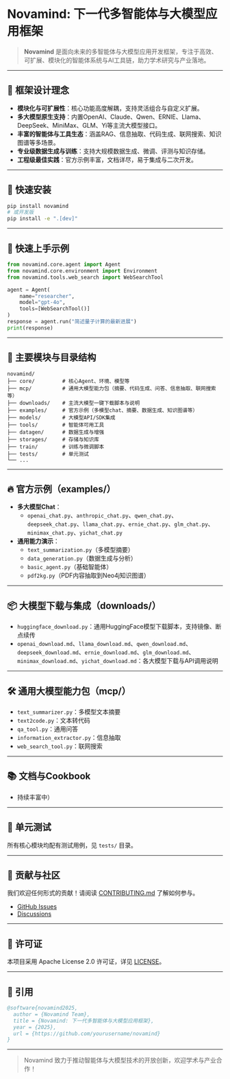 # Novamind: 下一代多智能体与大模型应用框架

> **Novamind** 是面向未来的多智能体与大模型应用开发框架，专注于高效、可扩展、模块化的智能体系统与AI工具链，助力学术研究与产业落地。

---

## 🌟 框架设计理念

- **模块化与可扩展性**：核心功能高度解耦，支持灵活组合与自定义扩展。
- **多大模型原生支持**：内置OpenAI、Claude、Qwen、ERNIE、Llama、DeepSeek、MiniMax、GLM、Yi等主流大模型接口。
- **丰富的智能体与工具生态**：涵盖RAG、信息抽取、代码生成、联网搜索、知识图谱等多场景。
- **专业级数据生成与训练**：支持大规模数据生成、微调、评测与知识存储。
- **工程级最佳实践**：官方示例丰富，文档详尽，易于集成与二次开发。

---

## 🚀 快速安装

```bash
pip install novamind
# 或开发版
pip install -e ".[dev]"
```

---

## 🏁 快速上手示例

```python
from novamind.core.agent import Agent
from novamind.core.environment import Environment
from novamind.tools.web_search import WebSearchTool

agent = Agent(
    name="researcher",
    model="gpt-4o",
    tools=[WebSearchTool()]
)
response = agent.run("简述量子计算的最新进展")
print(response)
```

---

## 🧩 主要模块与目录结构

```
novamind/
├── core/         # 核心Agent、环境、模型等
├── mcp/          # 通用大模型能力包（摘要、代码生成、问答、信息抽取、联网搜索等）
├── downloads/    # 主流大模型一键下载脚本与说明
├── examples/     # 官方示例（多模型chat、摘要、数据生成、知识图谱等）
├── models/       # 大模型API/SDK集成
├── tools/        # 智能体可用工具
├── datagen/      # 数据生成与增强
├── storages/     # 存储与知识库
├── train/        # 训练与微调脚本
├── tests/        # 单元测试
└── ...
```

---

## 🔥 官方示例（examples/）

- **多大模型Chat**：
  - `openai_chat.py`、`anthropic_chat.py`、`qwen_chat.py`、`deepseek_chat.py`、`llama_chat.py`、`ernie_chat.py`、`glm_chat.py`、`minimax_chat.py`、`yichat_chat.py`
- **通用能力演示**：
  - `text_summarization.py`（多模型摘要）
  - `data_generation.py`（数据生成与分析）
  - `basic_agent.py`（基础智能体）
  - `pdf2kg.py`（PDF内容抽取到Neo4j知识图谱）

---

## 📦 大模型下载与集成（downloads/）

- `huggingface_download.py`：通用HuggingFace模型下载脚本，支持镜像、断点续传
- `openai_download.md`、`llama_download.md`、`qwen_download.md`、`deepseek_download.md`、`ernie_download.md`、`glm_download.md`、`minimax_download.md`、`yichat_download.md`：各大模型下载与API调用说明

---

## 🛠️ 通用大模型能力包（mcp/）

- `text_summarizer.py`：多模型文本摘要
- `text2code.py`：文本转代码
- `qa_tool.py`：通用问答
- `information_extractor.py`：信息抽取
- `web_search_tool.py`：联网搜索

---

## 📚 文档与Cookbook

- 持续丰富中）

---

## 🧪 单元测试

所有核心模块均配有测试用例，见 `tests/` 目录。

---

## 🤝 贡献与社区

我们欢迎任何形式的贡献！请阅读 [CONTRIBUTING.md](CONTRIBUTING.md) 了解如何参与。

- [GitHub Issues](https://github.com/yourusername/novamind/issues)
- [Discussions](https://github.com/yourusername/novamind/discussions)

---

## 📄 许可证

本项目采用 Apache License 2.0 许可证，详见 [LICENSE](LICENSE)。

---

## 📖 引用

```bibtex
@software{novamind2025,
  author = {Novamind Team},
  title = {Novamind: 下一代多智能体与大模型应用框架},
  year = {2025},
  url = {https://github.com/yourusername/novamind}
}
```

---

> Novamind 致力于推动智能体与大模型技术的开放创新，欢迎学术与产业合作！
